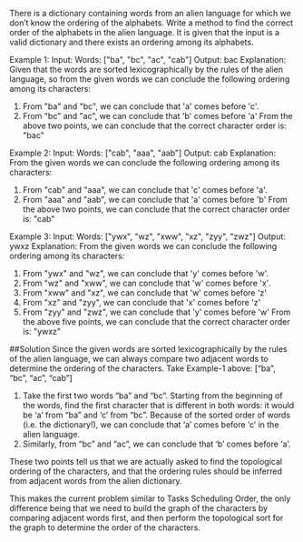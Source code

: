 There is a dictionary containing words from an alien language for which we don’t know the ordering of the alphabets. Write a method to find the correct order of the alphabets in the alien language. It is given that the input is a valid dictionary and there exists an ordering among its alphabets.

Example 1:
Input: Words: ["ba", "bc", "ac", "cab"]
Output: bac
Explanation: Given that the words are sorted lexicographically by the rules of the alien language, so
from the given words we can conclude the following ordering among its characters:
1. From "ba" and "bc", we can conclude that 'a' comes before 'c'.
2. From "bc" and "ac", we can conclude that 'b' comes before 'a'
From the above two points, we can conclude that the correct character order is: "bac"
   
Example 2:
Input: Words: ["cab", "aaa", "aab"]
Output: cab
Explanation: From the given words we can conclude the following ordering among its characters:
1. From "cab" and "aaa", we can conclude that 'c' comes before 'a'.
2. From "aaa" and "aab", we can conclude that 'a' comes before 'b'
From the above two points, we can conclude that the correct character order is: "cab"

Example 3:
Input: Words: ["ywx", "wz", "xww", "xz", "zyy", "zwz"]
Output: ywxz
Explanation: From the given words we can conclude the following ordering among its characters:
1. From "ywx" and "wz", we can conclude that 'y' comes before 'w'.
2. From "wz" and "xww", we can conclude that 'w' comes before 'x'.
3. From "xww" and "xz", we can conclude that 'w' comes before 'z'
4. From "xz" and "zyy", we can conclude that 'x' comes before 'z'
5. From "zyy" and "zwz", we can conclude that 'y' comes before 'w'
From the above five points, we can conclude that the correct character order is: "ywxz"

##Solution
Since the given words are sorted lexicographically by the rules of the alien language, we can always compare two
adjacent words to determine the ordering of the characters. Take Example-1 above: [“ba”, “bc”, “ac”, “cab”]

1. Take the first two words “ba” and “bc”. Starting from the beginning of the words, find the first character that is
   different in both words: it would be ‘a’ from “ba” and ‘c’ from “bc”. Because of the sorted order of words
   (i.e. the dictionary!), we can conclude that ‘a’ comes before ‘c’ in the alien language.
2. Similarly, from “bc” and “ac”, we can conclude that ‘b’ comes before ‘a’.

These two points tell us that we are actually asked to find the topological ordering of the characters, and that
the ordering rules should be inferred from adjacent words from the alien dictionary.

This makes the current problem similar to Tasks Scheduling Order, the only difference being that we need to build
the graph of the characters by comparing adjacent words first, and then perform the topological sort for the graph
to determine the order of the characters.